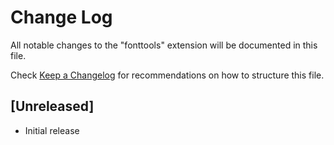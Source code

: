 # Change Log

All notable changes to the "fonttools" extension will be documented in this file.

Check [Keep a Changelog](http://keepachangelog.com/) for recommendations on how to structure this file.

## [Unreleased]

- Initial release